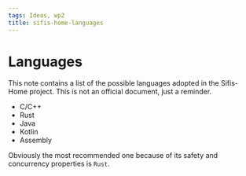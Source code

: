 ```yaml
---
tags: Ideas, wp2
title: sifis-home-languages
---
```


# Languages

This note contains a list of the possible languages adopted in the Sifis-Home project. This is not an official document, just a reminder.

* C/C++
* Rust
* Java
* Kotlin
* Assembly

Obviously the most recommended one because of its safety and concurrency properties is `Rust`.